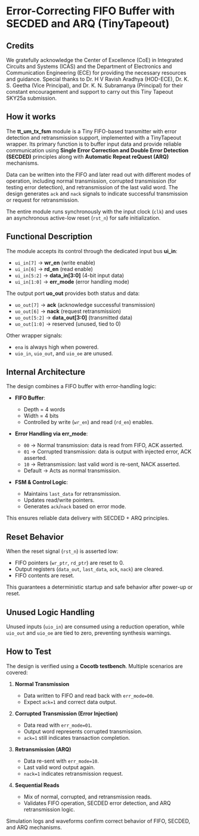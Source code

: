 <!---

This file is used to generate your project datasheet. Please fill in the information below and delete any unused
sections.

You can also include images in this folder and reference them in the markdown. Each image must be less than
512 kb in size, and the combined size of all images must be less than 1 MB.
-->

# Error-Correcting FIFO Buffer with SECDED and ARQ (TinyTapeout)

## Credits

We gratefully acknowledge the Center of Excellence (CoE) in Integrated Circuits and Systems (ICAS) and the Department of Electronics and Communication Engineering (ECE) for providing the necessary resources and guidance. Special thanks to Dr. H V Ravish Aradhya (HOD-ECE), Dr. K. S. Geetha (Vice Principal), and Dr. K. N. Subramanya (Principal) for their constant encouragement and support to carry out this Tiny Tapeout SKY25a submission.

## How it works

The **tt_um_tx_fsm** module is a Tiny FIFO-based transmitter with error detection and retransmission support, implemented with a TinyTapeout wrapper. Its primary function is to buffer input data and provide reliable communication using **Single Error Correction and Double Error Detection (SECDED)** principles along with **Automatic Repeat reQuest (ARQ)** mechanisms. 

Data can be written into the FIFO and later read out with different modes of operation, including normal transmission, corrupted transmission (for testing error detection), and retransmission of the last valid word. The design generates `ack` and `nack` signals to indicate successful transmission or request for retransmission.

The entire module runs synchronously with the input clock (`clk`) and uses an asynchronous active-low reset (`rst_n`) for safe initialization.

## Functional Description

The module accepts its control through the dedicated input bus **ui_in**:

- `ui_in[7]` → **wr_en** (write enable)  
- `ui_in[6]` → **rd_en** (read enable)  
- `ui_in[5:2]` → **data_in[3:0]** (4-bit input data)  
- `ui_in[1:0]` → **err_mode** (error handling mode)  

The output port **uo_out** provides both status and data:  

- `uo_out[7]` → **ack** (acknowledge successful transmission)  
- `uo_out[6]` → **nack** (request retransmission)  
- `uo_out[5:2]` → **data_out[3:0]** (transmitted data)  
- `uo_out[1:0]` → reserved (unused, tied to 0)  

Other wrapper signals:  

- `ena` is always high when powered.  
- `uio_in`, `uio_out`, and `uio_oe` are unused.  

## Internal Architecture

The design combines a FIFO buffer with error-handling logic:  

- **FIFO Buffer**:  
  - Depth = 4 words  
  - Width = 4 bits  
  - Controlled by write (`wr_en`) and read (`rd_en`) enables.  

- **Error Handling via err_mode**:  
  - `00` → Normal transmission: data is read from FIFO, ACK asserted.  
  - `01` → Corrupted transmission: data is output with injected error, ACK asserted.  
  - `10` → Retransmission: last valid word is re-sent, NACK asserted.  
  - Default → Acts as normal transmission.  

- **FSM & Control Logic**:  
  - Maintains `last_data` for retransmission.  
  - Updates read/write pointers.  
  - Generates `ack`/`nack` based on error mode.  

This ensures reliable data delivery with SECDED + ARQ principles.

## Reset Behavior

When the reset signal (`rst_n`) is asserted low:  

- FIFO pointers (`wr_ptr`, `rd_ptr`) are reset to 0.  
- Output registers (`data_out`, `last_data`, `ack`, `nack`) are cleared.  
- FIFO contents are reset.  

This guarantees a deterministic startup and safe behavior after power-up or reset.  

## Unused Logic Handling

Unused inputs (`uio_in`) are consumed using a reduction operation, while `uio_out` and `uio_oe` are tied to zero, preventing synthesis warnings.  

## How to Test

The design is verified using a **Cocotb testbench**. Multiple scenarios are covered:  

1. **Normal Transmission**  
   - Data written to FIFO and read back with `err_mode=00`.  
   - Expect `ack=1` and correct data output.  

2. **Corrupted Transmission (Error Injection)**  
   - Data read with `err_mode=01`.  
   - Output word represents corrupted transmission.  
   - `ack=1` still indicates transaction completion.  

3. **Retransmission (ARQ)**  
   - Data re-sent with `err_mode=10`.  
   - Last valid word output again.  
   - `nack=1` indicates retransmission request.  

4. **Sequential Reads**  
   - Mix of normal, corrupted, and retransmission reads.  
   - Validates FIFO operation, SECDED error detection, and ARQ retransmission logic.  

Simulation logs and waveforms confirm correct behavior of FIFO, SECDED, and ARQ mechanisms.
